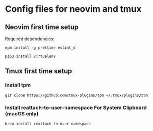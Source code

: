 # Config files for neovim and tmux

## Neovim first time setup

Required dependencies:

```
npm install -g prettier eslint_d
```

```
pip3 install virtualenv
```

## Tmux first time setup

### Install tpm

```
git clone https://github.com/tmux-plugins/tpm ~/.tmux/plugins/tpm
```

### Install reattach-to-user-namespace For System Clipboard (macOS only)

```
brew install reattach-to-user-namespace
```

